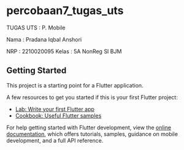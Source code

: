 # percobaan7_tugas_uts

TUGAS UTS : P. Mobile

Nama : Pradana Iqbal Anshori

NRP : 2210020095
Kelas : 5A NonReg SI BJM



## Getting Started

This project is a starting point for a Flutter application.

A few resources to get you started if this is your first Flutter project:

- [Lab: Write your first Flutter app](https://docs.flutter.dev/get-started/codelab)
- [Cookbook: Useful Flutter samples](https://docs.flutter.dev/cookbook)

For help getting started with Flutter development, view the
[online documentation](https://docs.flutter.dev/), which offers tutorials,
samples, guidance on mobile development, and a full API reference.

